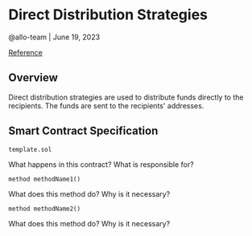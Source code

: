 # Direct Distribution Strategies

@allo-team | June 19, 2023

[Reference]()

## Overview

Direct distribution strategies are used to distribute funds directly to the recipients. The funds are sent to the recipients' addresses.

## Smart Contract Specification
`template.sol`

What happens in this contract? What is responsible for?

```solidity
method methodName1()
```
What does this method do? Why is it necessary?

```solidity
method methodName2()
```

What does this method do? Why is it necessary?
